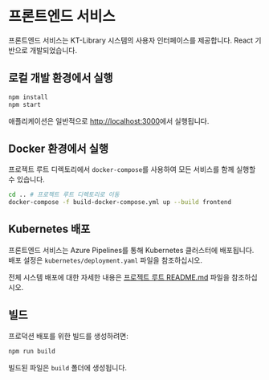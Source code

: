 # 프론트엔드 서비스

프론트엔드 서비스는 KT-Library 시스템의 사용자 인터페이스를 제공합니다. React 기반으로 개발되었습니다.

## 로컬 개발 환경에서 실행

```bash
npm install
npm start
```

애플리케이션은 일반적으로 [http://localhost:3000](http://localhost:3000)에서 실행됩니다.

## Docker 환경에서 실행

프로젝트 루트 디렉토리에서 `docker-compose`를 사용하여 모든 서비스를 함께 실행할 수 있습니다.

```bash
cd .. # 프로젝트 루트 디렉토리로 이동
docker-compose -f build-docker-compose.yml up --build frontend
```

## Kubernetes 배포

프론트엔드 서비스는 Azure Pipelines를 통해 Kubernetes 클러스터에 배포됩니다. 배포 설정은 `kubernetes/deployment.yaml` 파일을 참조하십시오.

전체 시스템 배포에 대한 자세한 내용은 [프로젝트 루트 README.md](../README.md) 파일을 참조하십시오.

## 빌드

프로덕션 배포를 위한 빌드를 생성하려면:

```bash
npm run build
```

빌드된 파일은 `build` 폴더에 생성됩니다.